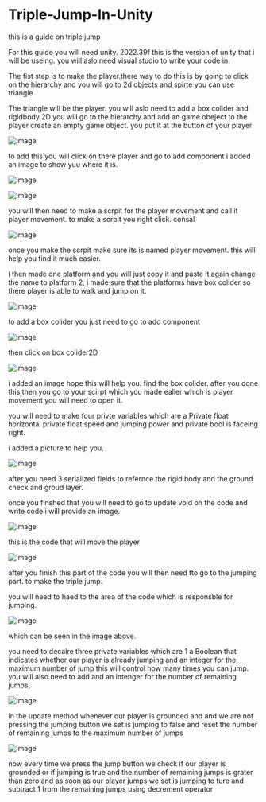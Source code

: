 # Triple-Jump-In-Unity
this is a guide on triple jump

For this guide you will need unity. 2022.39f this is the version of unity that i will be useing.
you will aslo need  visual studio to write your code in.

The fist step is to make the player.there way to do this is by going to click on the hierarchy and you will go to 2d objects and spirte you can use triangle

The triangle will be the player.
you will aslo need to add a box colider and rigidbody 2D 
you will go to the hierarchy and add an game obeject to the player
create an empty game object. you put it at the button of your player 

![image](https://github.com/user-attachments/assets/c284faf7-4cae-419e-9e59-54d95a2f21f1)




to add this you will click on there player and go to add component 
i added an image to show yuu where it is.


![image](https://github.com/user-attachments/assets/2f64ef69-ebbf-4206-bb73-604d9acd15ab)







![image](https://github.com/user-attachments/assets/385a23d6-bad9-4366-a8c4-5358fe9ed270)



you will then need to make a scrpit for the player movement and call it player movement.
to  make a scrpit you right click. consal 



![image](https://github.com/user-attachments/assets/74129049-1c33-4408-a32d-bb0a2d4e0b4c)


once you make the scrpit make sure its is named player movement. this will help you find it much easier.

i then  made one platform and you will just copy it and paste it again change the name to platform 2, i made sure that the platforms have box colider so there player is able to walk and jump on it.

![image](https://github.com/user-attachments/assets/e1d8d5aa-a29b-41a5-b61d-2c8f7f4b089b)

to add a box colider you just need to go to add component 

![image](https://github.com/user-attachments/assets/b61f7840-45e8-41e9-8e7c-c57f8909ea06)


then click on box colider2D 

![image](https://github.com/user-attachments/assets/402db919-5227-4163-9954-cffcd471db26)

i added an image hope this will help you. find the box colider.
 after you done this then you go to your scirpt which you made ealier which is player movement you will need to open it.

 you will need to make four privte variables
 which are a Private float horizontal
 private float speed and jumping power and
 private bool is faceing right.

 i added a picture to help you.

 ![image](https://github.com/user-attachments/assets/9f4bddc7-b90d-445c-9532-dbe7474cd58f)


 after you need 3 serialized fields to refernce the rigid body and the ground check and groud layer.

 once you finshed  that you will need to go to update void on the code and write code i will provide an image.

 
 
 ![image](https://github.com/user-attachments/assets/9d7af01a-de4e-4f33-abf1-ac87bbfa83a3)

this is the code that will move the player 


 ![image](https://github.com/user-attachments/assets/ca2d8fd1-35fb-4c15-a72e-39555b7f59fa)

 after you finish  this part of the code you will then need tto go to the jumping part.
 to make the triple jump.

 you will need to haed to the area of the code which is responsble for jumping.

 ![image](https://github.com/user-attachments/assets/d3dfbef7-6369-49f3-b5c7-a14aff39210a)

 which can be seen in the image above.

 you need to decalre three private variables  which are 1 a Boolean that indicates whether our player is already jumping and an integer for the maximum number of jump 
 this will control how many times you can jump.
 you will also need to add and an intenger for the number of remaining jumps,


 ![image](https://github.com/user-attachments/assets/7b048323-1ce7-48ec-a305-30e6bee1aef7)





in the update method whenever our player  is grounded and  and we are not pressing the jumping button  we set is jumping to false and  reset the number of remaining jumps  to the maximum number of jumps

![image](https://github.com/user-attachments/assets/00baff54-37c0-482b-bf41-d4af3048de55)


now every  time we press the jump button  we check if our player is  grounded or  if jumping is true and the number of remaining jumps is grater  than zero  and as soon as our player jumps  we set is jumping to ture
and subtract 1 from the remaining  jumps using decrement operator







